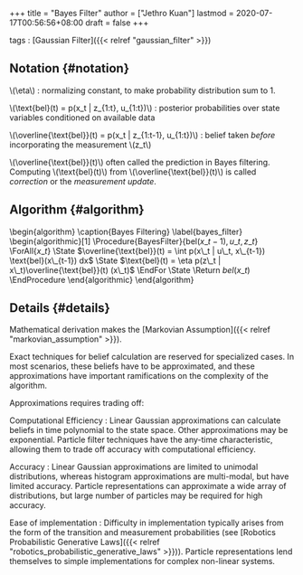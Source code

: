 +++
title = "Bayes Filter"
author = ["Jethro Kuan"]
lastmod = 2020-07-17T00:56:56+08:00
draft = false
+++

tags
: [Gaussian Filter]({{< relref "gaussian_filter" >}})

## Notation {#notation}

\\(\eta\\)
: normalizing constant, to make probability distribution sum
to 1.

\\(\text{bel}(t) = p(x_t | z\_{1:t}, u\_{1:t})\\)
: posterior
probabilities over state variables conditioned on available data

\\(\overline{\text{bel}}(t) = p(x_t | z\_{1:t-1}, u\_{1:t})\\)
: belief
taken _before_ incorporating the measurement \\(z_t\\)

\\(\overline{\text{bel}}(t)\\) often called the prediction in Bayes
filtering. Computing \\(\text{bel}(t)\\) from
\\(\overline{\text{bel}}(t)\\) is called _correction_ or the _measurement
update_.

## Algorithm {#algorithm}

\begin{algorithm}
\caption{Bayes Filtering}
\label{bayes_filter}
\begin{algorithmic}[1]
\Procedure{BayesFilter}{$\text{bel}(x\_{t-1}), u\_t, z\_t$}
\ForAll{$x\_t$}
\State $\overline{\text{bel}}(t) = \int p(x\_t | u\_t, x\_{t-1})
    \text{bel}(x\_{t-1}) dx$
\State $\text{bel}(t) = \eta p(z\_t | x\_t)\overline{\text{bel}}(t) (x\_t)$
\EndFor
\State \Return $bel(x\_t)$
\EndProcedure
\end{algorithmic}
\end{algorithm}

## Details {#details}

Mathematical derivation makes the [Markovian Assumption]({{< relref "markovian_assumption" >}}).

Exact techniques for belief calculation are reserved for specialized
cases. In most scenarios, these beliefs have to be approximated, and
these approximations have important ramifications on the complexity of
the algorithm.

Approximations requires trading off:

Computational Efficiency
: Linear Gaussian approximations can
calculate beliefs in time polynomial to the state space. Other
approximations may be exponential. Particle filter techniques have
the any-time characteristic, allowing them to trade off accuracy
with computational efficiency.

Accuracy
: Linear Gaussian approximations are limited to unimodal
distributions, whereas histogram approximations are multi-modal, but
have limited accuracy. Particle representations can approximate
a wide array of distributions, but large number of particles may be
required for high accuracy.

Ease of implementation
: Difficulty in implementation typically
arises from the form of the transition and measurement probabilities
(see [Robotics Probabilistic Generative Laws]({{< relref "robotics_probabilistic_generative_laws" >}})). Particle
representations lend themselves to simple implementations for
complex non-linear systems.
